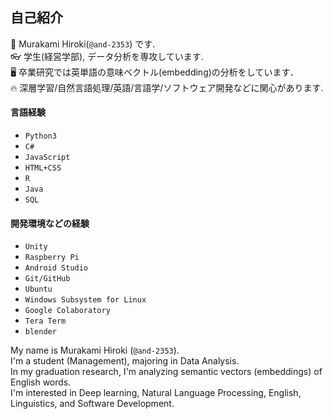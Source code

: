 ## 自己紹介
🧠 Murakami Hiroki(`@and-2353`) です.<br>
👓 学生(経営学部), データ分析を専攻しています.<br>
🖥️ 卒業研究では英単語の意味ベクトル(embedding)の分析をしています．<br>
🔥 深層学習/自然言語処理/英語/言語学/ソフトウェア開発などに関心があります.<br>

#### 言語経験
- `Python3`
- `C#`
- `JavaScript`
- `HTML+CSS`
- `R`
- `Java`
- `SQL` 

#### 開発環境などの経験
- `Unity`
- `Raspberry Pi`
- `Android Studio`
- `Git/GitHub`
- `Ubuntu`
- `Windows Subsystem for Linux`
- `Google Colaboratory`
- `Tera Term`
- `blender`

My name is Murakami Hiroki (`@and-2353`).<br>
I'm a student (Management), majoring in Data Analysis.<br>
In my graduation research, I'm analyzing semantic vectors (embeddings) of English words.<br>
I'm interested in Deep learning, Natural Language Processing, English, Linguistics, and Software Development.<br>


<!---
and-2353/and-2353 is a ✨ special ✨ repository because its `README.md` (this file) appears on your GitHub profile.
You can click the Preview link to take a look at your changes.
--->

